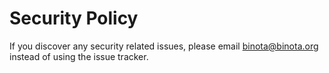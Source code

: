 # Security Policy

If you discover any security related issues, please email binota@binota.org instead of using the issue tracker.
